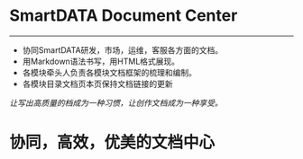 # SmartDATA Document Center

  ------------------
  
  - 协同SmartDATA研发，市场，运维，客服各方面的文档。
  - 用Markdown语法书写，用HTML格式展现。
  - 各模块牵头人负责各模块文档框架的梳理和编制。
  - 各模块目录文档页本页保持文档链接的更新
  

  *让写出高质量的档成为一种习惯，让创作文档成为一种享受。*
  
# 协同，高效，优美的文档中心
